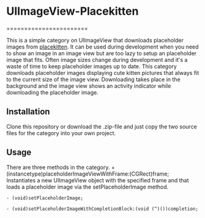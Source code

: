 # UIImageView-Placekitten
=======================

This is a simple category on UIImageView that downloads placeholder images from [placekitten](www.placekitten.com). It can be used during development when you need to show an image in an image view but are too lazy to setup an placeholder image that fits. Often image sizes change during development and it's a waste of time to keep placeholder images up to date. This category downloads placeholder images displaying cute kitten pictures that always fit to the current size of the image view. Downloading takes place in the background and the image view shows an activity indicator while downloading the placeholder image.

## Installation  
Clone this repository or download the .zip-file and just copy the two source files for the category into your own project. 

## Usage  
There are three methods in the category.
	+ (instancetype)placeholderImageViewWithFrame:(CGRect)frame;
Instantiates a new UIImageView object with the specified frame and that loads a placeholder image via the setPlaceholderImage method. 

	- (void)setPlaceholderImage;

	- (void)setPlaceholderImageWithCompletionBlock:(void (^)())completion;

